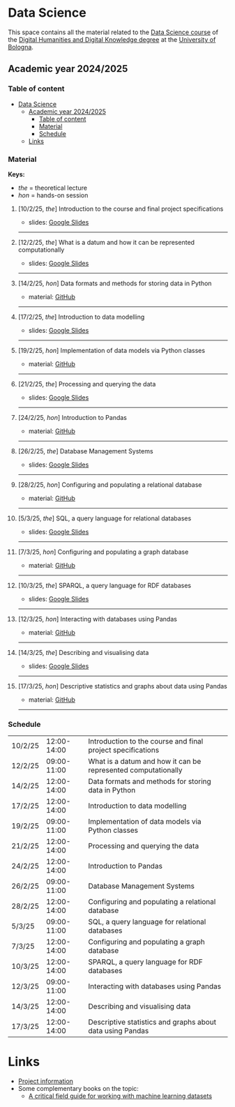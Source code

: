 # Data Science

This space contains all the material related to the [Data Science course](https://www.unibo.it/en/teaching/course-unit-catalogue/course-unit/2024/467046) of the [Digital Humanities and Digital Knowledge degree](https://corsi.unibo.it/2cycle/DigitalHumanitiesKnowledge) at the [University of Bologna](http://www.unibo.it/en).

## Academic year 2024/2025

### Table of content

- [Data Science](#data-science)
  - [Academic year 2024/2025](#academic-year-20242025)
    - [Table of content](#table-of-content)
    - [Material](#material)
    - [Schedule](#schedule)
  - [Links](#links)


### Material

**Keys:**

- _the_ = theoretical lecture
- _hon_ = hands-on session

1. [10/2/25, *the*] Introduction to the course and final project specifications
   - slides: [Google Slides](https://docs.google.com/presentation/d/1BxXC3jrVAPsZs8IRdh33ljbMMkfFvvVD8DzHlvJp-yw/edit?usp=sharing)
   <hr />

2. [12/2/25, *the*] What is a datum and how it can be represented computationally
   - slides: [Google Slides](https://docs.google.com/presentation/d/174Mcbd9hHrWboYr3PaIUzn4qxWbB70HoVCwwZ7BMAZk/edit?usp=sharing)
   <hr />

3. [14/2/25, *hon*] Data formats and methods for storing data in Python
   - material: [GitHub](https://github.com/comp-data/2023-2024/tree/main/docs/handson/01)
   <hr />

4. [17/2/25, *the*] Introduction to data modelling
   - slides: [Google Slides](https://docs.google.com/presentation/d/1HQ70N95O-5kj1QfMCmdpicwpEH0KUWir8awmw0W2s1g/edit?usp=sharing)
   <hr />

5. [19/2/25, *hon*] Implementation of data models via Python classes
   - material: [GitHub](https://github.com/comp-data/2023-2024/tree/main/docs/handson/02)
   <hr />

6. [21/2/25, *the*] Processing and querying the data
   - slides: [Google Slides](https://docs.google.com/presentation/d/1Ykft-hlD2HbREdumEYVcqrX7m2wHQHTng64yQkgCyDo/edit?usp=sharing)
   <hr />

7. [24/2/25, *hon*] Introduction to Pandas
   - material: [GitHub](https://github.com/comp-data/2023-2024/tree/main/docs/handson/03)
   <hr />

8. [26/2/25, *the*] Database Management Systems
   - slides: [Google Slides](https://docs.google.com/presentation/d/1am-9--0m2NJCs7VjtOxRnCL-H3CnFDzJ-ECXb6mRy3k/edit?usp=sharing)
   <hr />

9. [28/2/25, *hon*] Configuring and populating a relational database
   - material: [GitHub](https://github.com/comp-data/2023-2024/tree/main/docs/handson/04)
   <hr />

10. [5/3/25, *the*] SQL, a query language for relational databases
    - slides: [Google Slides](https://docs.google.com/presentation/d/1uRS3fyLymSaOp0GI5juueFbXebFsLkISpUeVt9Gsh-E/edit?usp=sharing)
    <hr />

11. [7/3/25, *hon*] Configuring and populating a graph database
    - material: [GitHub](https://github.com/comp-data/2023-2024/tree/main/docs/handson/05)
    <hr />

12. [10/3/25, *the*] SPARQL, a query language for RDF databases
    - slides: [Google Slides](https://docs.google.com/presentation/d/1ZbFRFF-y0Vr1byG9QMl88mVIdd2BurLjg0BMiNs8h5g/edit?usp=sharing)
    <hr />

13. [12/3/25, *hon*] Interacting with databases using Pandas
    - material: [GitHub](https://github.com/comp-data/2023-2024/tree/main/docs/handson/06)
    <hr />

14. [14/3/25, *the*] Describing and visualising data
    - slides: [Google Slides](https://docs.google.com/presentation/d/11Vp1ZC15XPdyObt7REg_bUOUyLKIqSIymHvM-KrPINI/edit?usp=sharing)
    <hr />

15. [17/3/25, *hon*] Descriptive statistics and graphs about data using Pandas
    - material: [GitHub](https://github.com/comp-data/2023-2024/tree/main/docs/handson/07)
    <hr />


### Schedule

<table>
  <tr><td>10/2/25</td><td>12:00-14:00</td><td>Introduction to the course and final project specifications</td></tr>
  <tr><td>12/2/25</td><td>09:00-11:00</td><td>What is a datum and how it can be represented computationally</td></tr>
  <tr><td>14/2/25</td><td>12:00-14:00</td><td>Data formats and methods for storing data in Python</td></tr>
  <tr><td>17/2/25</td><td>12:00-14:00</td><td>Introduction to data modelling</td></tr>
  <tr><td>19/2/25</td><td>09:00-11:00</td><td>Implementation of data models via Python classes</td></tr>
  <tr><td>21/2/25</td><td>12:00-14:00</td><td>Processing and querying the data</td></tr>
  <tr><td>24/2/25</td><td>12:00-14:00</td><td>Introduction to Pandas</td></tr>
  <tr><td>26/2/25</td><td>09:00-11:00</td><td>Database Management Systems</td></tr>
  <tr><td>28/2/25</td><td>12:00-14:00</td><td>Configuring and populating a relational database</td></tr>
  <tr><td>5/3/25</td><td>09:00-11:00</td><td>SQL, a query language for relational databases</td></tr>
  <tr><td>7/3/25</td><td>12:00-14:00</td><td>Configuring and populating a graph database</td></tr>
  <tr><td>10/3/25</td><td>12:00-14:00</td><td>SPARQL, a query language for RDF databases</td></tr>
  <tr><td>12/3/25</td><td>09:00-11:00</td><td>Interacting with databases using Pandas</td></tr>
  <tr><td>14/3/25</td><td>12:00-14:00</td><td>Describing and visualising data</td></tr>
  <tr><td>17/3/25</td><td>12:00-14:00</td><td>Descriptive statistics and graphs about data using Pandas</td></tr>
</table>


# Links

- [Project information](https://github.com/comp-data/2024-2025/tree/main/docs/project)
- Some complementary books on the topic:
  * [A critical field guide for working with machine learning datasets](https://knowingmachines.org/critical-field-guide)
